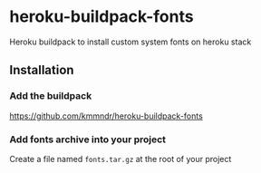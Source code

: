 # heroku-buildpack-fonts

Heroku buildpack to install custom system fonts on heroku stack

## Installation

### Add the buildpack

https://github.com/kmmndr/heroku-buildpack-fonts

### Add fonts archive into your project

Create a file named `fonts.tar.gz` at the root of your project
